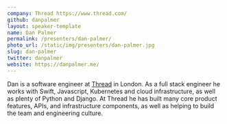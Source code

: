 ```yaml
---
company: Thread https://www.thread.com/
github: danpalmer
layout: speaker-template
name: Dan Palmer
permalink: /presenters/dan-palmer/
photo_url: /static/img/presenters/dan-palmer.jpg
slug: dan-palmer
twitter: danpalmer
website: https://danpalmer.me/
---
```


Dan is a software engineer at [Thread](https://www.thread.com/) in London. As a full stack engineer he works with Swift, Javascript, Kubernetes and cloud infrastructure, as well as plenty of Python and Django. At Thread he has built many core product features, APIs, and infrastructure components, as well as helping to build the team and engineering culture.
